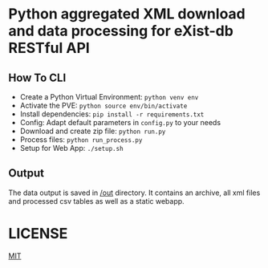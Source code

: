 # Python aggregated XML download and data processing for eXist-db RESTful API

## How To CLI

* Create a Python Virtual Environment: `python venv env`
* Activate the PVE: `python source env/bin/activate`
* Install dependencies: `pip install -r requirements.txt`
* Config: Adapt default parameters in `config.py` to your needs
* Download and create zip file: `python run.py`
* Process files: `python run_process.py`
* Setup for Web App: `./setup.sh`

## Output

The data output is saved in [/out](https://github.com/linxOD/fontane-notebook-rezpt/blob/main/out/) directory. It contains an archive, all xml files and processed csv tables as well as a static webapp. 

# LICENSE

[MIT](https://github.com/linxOD/fontane-notebook-rezpt/blob/main/LICENSE)
